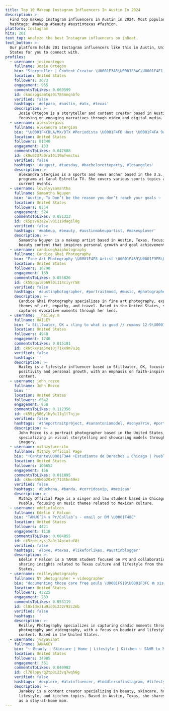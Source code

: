 ```yaml
---
title: Top 10 Makeup Instagram Influencers In Austin In 2024
description: >-
  Find top makeup Instagram influencers in Austin in 2024. Most popular
  hashtags: #makeup #beauty #austintexas #fashion.
platform: Instagram
hits: 201
text_top: Analyze the best Instagram influencers on inBeat.
text_bottom: >-
  Our platform holds 201 Instagram influencers like this in Austin, United
  States for you to connect with.
profiles:
  - username: josieortegon
    fullname: Josie Ortegon
    bio: "Storyteller | Content Creator \U0001F3A5\U0001F3AC\U0001F4F1 \U0001F4CD Austin, Texas \U0001F4E9 josieortegon09@gmail.com"
    location: United States
    followers: 2673
    engagement: 965
    commentsToLikes: 0.060599
    id: ckaozpgsamtqz0i784mnqnbfo
    verified: false
    hashtags: '#elpaso, #austin, #atx, #texas'
    description: >-
      Josie Ortegon is a storyteller and content creator based in Austin, Texas,
      focusing on engaging narratives through video and digital media.
  - username: alexstergios
    fullname: Alexandra Stergios
    bio: "\U0001F4CDLA/MX/DTX #Periodista \U0001F4FD Host \U0001F4FA 9am & 1pm @canalestrellatv Sports Anchor ⚽️\U0001F3C8\U0001F3C0 News Anchor \U0001F4DD Nací en \U0001F1E9\U0001F1F0, soy \U0001F1F2\U0001F1FD Twitter: @alexs265"
    location: United States
    followers: 81340
    engagement: 133
    commentsToLikes: 0.047688
    id: ck0u6237a0ra10i19mfvmctui
    verified: false
    hashtags: '#august, #tuesday, #bacheloretteparty, #losangeles'
    description: >-
      Alexandra Stergios is a sports and news anchor based in the U.S., hosting
      programs at Canal Estrella TV. She covers various sports topics and
      current events.
  - username: lovelyysamantha
    fullname: Samantha Nguyen
    bio: "Austin, Tx Don’t be the reason you don’t reach your goals ✨ Family \U0001F495"
    location: United States
    followers: 8354
    engagement: 524
    commentsToLikes: 0.051323
    id: ck5pzv63a2wlv0i119dagil0g
    verified: false
    hashtags: '#makeup, #beauty, #austinmakeupartist, #makeuplover'
    description: >-
      Samantha Nguyen is a makeup artist based in Austin, Texas, focusing on
      beauty content that inspires personal growth and goal achievement.
  - username: candiceghaiphotography
    fullname: Candice Ghai Photography
    bio: "Fine Art Photography \U0001F4F8 Artist \U0001F469\U0001F3FB‍\U0001F3A8 Empath \U0001F52E Wanderer ✈️ #austinphotographer candice@candiceghaiphotography.com"
    location: United States
    followers: 16790
    engagement: 169
    commentsToLikes: 0.055826
    id: ck55pqwl8b69l0i114ciyrr58
    verified: false
    hashtags: '#austinphotographer, #portraitmood, #music, #photographer'
    description: >-
      Candice Ghai Photography specializes in fine art photography, exploring
      themes of art, empathy, and travel. Based in the United States, she
      captures evocative moments through her lens.
  - username: __hailey.m
    fullname: HAILEY
    bio: "★ Stillwater, OK ★ cling to what is good // romans 12:9\U0001F33B\U0001F31F\U0001F49B\U0001F31E ★ @glo.and.co"
    location: United States
    followers: 4948
    engagement: 1740
    commentsToLikes: 0.015181
    id: ck6tkxy1a5mes0j71kx9m7u1q
    verified: false
    hashtags: ''
    description: >-
      Hailey is a lifestyle influencer based in Stillwater, OK, focusing on
      positivity and personal growth, with an emphasis on faith-inspired
      content.
  - username: john_rozco
    fullname: John Rozco
    bio: ''
    location: United States
    followers: 6542
    engagement: 858
    commentsToLikes: 0.112356
    id: ck55jy586y1hy0i11g1t7njjo
    verified: false
    hashtags: '#theportraitpr0ject, #sanantoniomodel, #sonya7riv, #portraitvisuals'
    description: >-
      John Rozco is a portrait photographer based in the United States,
      specializing in visual storytelling and showcasing models through striking
      imagery.
  - username: mithzylucerito
    fullname: Mithzy Official Page
    bio: "•Cantante\U0001F3A4 •Estudiante de Derechos ⚖️ Chicago | Puebla ❤️ Escucha Mi Música⬇️ Cuenta de respaldo @mithzylucero"
    location: United States
    followers: 106652
    engagement: 156
    commentsToLikes: 0.011895
    id: ck6ue69k6p20x0j713thn59ez
    verified: false
    hashtags: '#buchona, #banda, #corridosvip, #mexican'
    description: >-
      Mithzy Official Page is a singer and law student based in Chicago and
      Puebla, focusing on music themes related to Mexican culture.
  - username: edelinfalcon
    fullname: Edelin Y Falcon
    bio: "TAMUK’24 ✞ Pr/Collab’s - email or DM \U0001F48C"
    location: United States
    followers: 4421
    engagement: 1118
    commentsToLikes: 0.084855
    id: ck5zpeizysj2a0i14piotuf8t
    verified: false
    hashtags: '#love, #texas, #likeforlikes, #austinblogger'
    description: >-
      Edelin Y Falcon is a TAMUK student focused on PR and collaborations,
      sharing insights related to Texas culture and lifestyle from the United
      States.
  - username: reilleyphotography
    fullname: NY photographer + videographer
    bio: "documenting those care free souls \U0001F918\U0001F3FC ⋒ sister duo l \U0001F4F7: @caitlinreilley l \U0001F3A5: @jennareilz⠀⠀⠀⠀ boudoir: @reilleyboudoir contact: reilleyphoto@gmail.com"
    location: United States
    followers: 43225
    engagement: 263
    commentsToLikes: 0.053119
    id: cl0x1dvz1u9ic0i232r92c2nb
    verified: false
    hashtags: ''
    description: >-
      Reilley Photography specializes in capturing candid moments through
      photography and videography, with a focus on boudoir and lifestyle
      content. Based in the United States.
  - username: jvayavinat
    fullname: JANAKEY
    bio: "✨ Beauty | Skincare | Home | Lifestyle | Kitchen ✨ SAHM to 3 kids! ✨ Content creator | Photography | UGC \U0001F4CD \U0001F1FA\U0001F1F8 Austin TX"
    location: United States
    followers: 34985
    engagement: 361
    commentsToLikes: 0.040982
    id: cl78lppyrq2tp0i23vq7wqh6g
    verified: false
    hashtags: '#explore, #atxinfluencer, #toddlersofinstagram, #lifestyleblogger'
    description: >-
      Janakey is a content creator specializing in beauty, skincare, home,
      lifestyle, and kitchen topics. Based in Austin, Texas, she shares insights
      as a stay-at-home mom.
---
```


